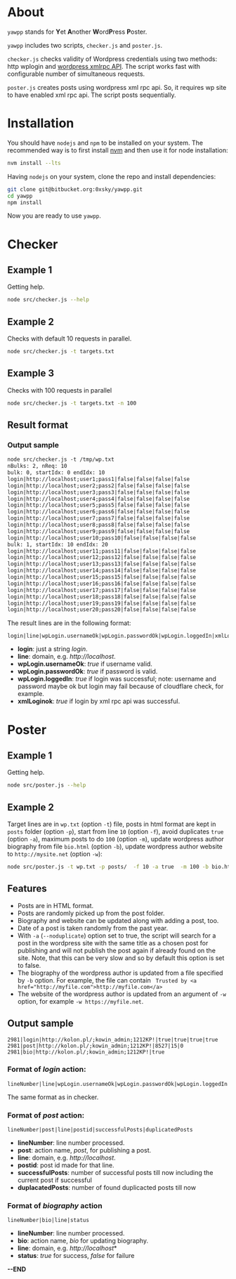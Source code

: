 # About

`yawpp` stands for **Y**et **A**nother **W**ord**P**ress **P**oster. 

`yawpp` includes two scripts, `checker.js` and `poster.js`.

`checker.js` checks validity of Wordpress credentials using two methods: http wplogin and [wordpress xmlrpc API](https://codex.wordpress.org/XML-RPC_WordPress_API/Posts). The script works fast with configurable number of simultaneous requests.

`poster.js` creates posts using wordpress xml rpc api. So, it requires wp site to have enabled xml rpc api. The script posts sequentially. 

# Installation

You should have `nodejs` and `npm` to be installed on your system. The recommended way is to first install [nvm](https://github.com/nvm-sh/nvm) and then use it for node installation:

```bash
nvm install --lts
```

Having `nodejs` on your system, clone the repo and install dependencies:

```bash
git clone git@bitbucket.org:0xsky/yawpp.git
cd yawpp
npm install
```

Now you are ready to use `yawpp`.

# Checker

## Example 1

Getting help.

```bash
node src/checker.js --help
```

## Example 2

Checks with default 10 requests in parallel.

```bash
node src/checker.js -t targets.txt
```

## Example 3

Checks with 100 requests in parallel

```bash
node src/checker.js -t targets.txt -n 100
```

## Result format

### Output sample 

```txt
node src/checker.js -t /tmp/wp.txt 
nBulks: 2, nReq: 10
bulk: 0, startIdx: 0 endIdx: 10
login|http://localhost;user1;pass1|false|false|false|false
login|http://localhost;user2;pass2|false|false|false|false
login|http://localhost;user3;pass3|false|false|false|false
login|http://localhost;user4;pass4|false|false|false|false
login|http://localhost;user5;pass5|false|false|false|false
login|http://localhost;user6;pass6|false|false|false|false
login|http://localhost;user7;pass7|false|false|false|false
login|http://localhost;user8;pass8|false|false|false|false
login|http://localhost;user9;pass9|false|false|false|false
login|http://localhost;user10;pass10|false|false|false|false
bulk: 1, startIdx: 10 endIdx: 20
login|http://localhost;user11;pass11|false|false|false|false
login|http://localhost;user12;pass12|false|false|false|false
login|http://localhost;user13;pass13|false|false|false|false
login|http://localhost;user14;pass14|false|false|false|false
login|http://localhost;user15;pass15|false|false|false|false
login|http://localhost;user16;pass16|false|false|false|false
login|http://localhost;user17;pass17|false|false|false|false
login|http://localhost;user18;pass18|false|false|false|false
login|http://localhost;user19;pass19|false|false|false|false
login|http://localhost;user20;pass20|false|false|false|false
```

The result lines are in the following format:

```
login|line|wpLogin.usernameOk|wpLogin.passwordOk|wpLogin.loggedIn|xmlLoginOk
```

* **login**: just a string *login*.
* **line**: domain, e.g. *http://localhost*.
* **wpLogin.usernameOk**: *true* if username valid.
* **wpLogin.passwordOk**: *true* if password is valid.
* **wpLogin.loggedIn**: *true* if login was successful; note: username and password maybe ok but login may fail because of cloudflare check, for example.
* **xmlLoginok**: *true* if login by xml rpc api was successful.


# Poster

## Example 1

Getting help.

```bash
node src/poster.js --help
```

## Example 2

Target lines are in `wp.txt` (option `-t`) file, posts in html format are kept in `posts` folder (option `-p`), start from line `10` (option `-f`), avoid duplicates `true` (option `-a`), maximum posts to do `100` (option `-m`), update wordpress author biography from file `bio.html` (option `-b`), update wordpress author website to `http://mysite.net` (option `-w`):

```bash
node src/poster.js -t wp.txt -p posts/  -f 10 -a true  -m 100 -b bio.html -w https://mysite.net
```

## Features

* Posts are in HTML format.
* Posts are randomly picked up from the post folder.
* Biography and website can be updated along with adding a post, too. 
* Date of a post is taken randomly from the past year.
* With `-a` (`--noduplicate`) option set to true, the script will search for a post in the wordpress site with the same title as a chosen post for publishing and
will not publish the post again if already found on the site. Note, that this can be very slow and so by default this option is set to false.
* The biography of the wordpress author is updated from a file specified by `-b` option. For example, the file can contain `
Trusted by <a href="http://myfile.com">http://myfile.com</a>`
* The website of the wordpress author is updated from an argument of `-w` option, for example `-w https://myfile.net`. 

## Output sample

```text
2981|login|http://kolon.pl/;kowin_admin;1212KP!|true|true|true|true
2981|post|http://kolon.pl/;kowin_admin;1212KP!|8527|15|0
2981|bio|http://kolon.pl/;kowin_admin;1212KP!|true
```

### Format of *login* action:

```text
lineNumber|line|wpLogin.usernameOk|wpLogin.passwordOk|wpLogin.loggedIn|xmlLoginOk
```

The same format as in checker.

### Format of *post* action:

```text
lineNumber|post|line|postid|successfulPosts|duplicatedPosts
```

* **lineNumber**: line number processed.
* **post**: action name, *post*, for publishing a post.
* **line**: domain, e.g. *http://localhost*.
* **postid**: post id made for that line.
* **successfulPosts**: number of successful posts till now including the current post if successful
* **duplacatedPosts**: number of found duplicacted posts till now

### Format of *biography* action

```text
lineNumber|bio|line|status
```

* **lineNumber**: line number processed.
* **bio**: action name, *bio* for updating biography.
* **line**: domain, e.g. *http://localhost**
* **status**: *true* for success, *false* for failure

**--END**
